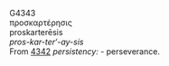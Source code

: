 <body>
  <p>G4343<br>  προσκαρτέρησις  <br> proskarterēsis  <br><i>pros-kar-ter‘-ay-sis </i><br>From <a href="g4342.htm">4342</a>  <i>persistency:</i> - perseverance.<br></p>
 </body>